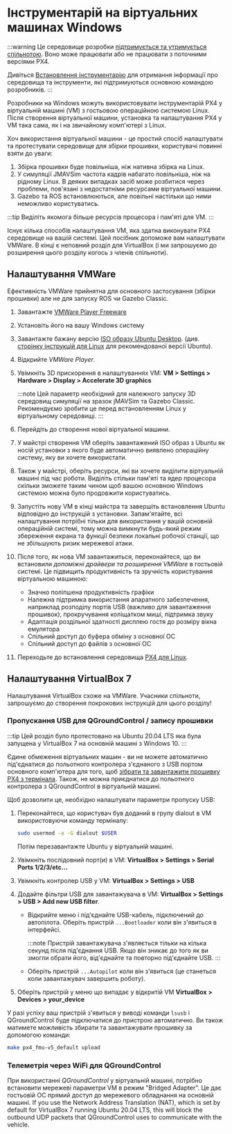 # Інструментарій на віртуальних машинах Windows

:::warning
Це середовище розробки [підтримується та утримується спільнотою](../advanced/community_supported_dev_env.md). Воно може працювати або не працювати з поточними версіями PX4.

Дивіться [Встановлення інструментарію](../dev_setup/dev_env.md) для отримання інформації про середовища та інструменти, які підтримуються основною командою розробників.
:::

Розробники на Windows можуть використовувати інструментарій PX4 у віртуальній машині (VM) з гостьовою операційною системою Linux. Після створення віртуальної машини, установка та налаштування PX4 у VM така сама, як і на звичайному комп'ютері з Linux.

Хоч використання віртуальної машини - це простий спосіб налаштувати та протестувати середовище для збірки прошивки, користувачі повинні взяти до уваги:

1. Збірка прошивки буде повільніша, ніж нативна збірка на Linux.
1. У симуляції JMAVSim частота кадрів набагато повільніша, ніж на рідному Linux. В деяких випадках засіб може розбитися через проблеми, пов'язані з недостатніми ресурсами віртуальної машини.
1. Gazebo та ROS встановлюються, але повільні настільки що ними неможливо користуватись.

:::tip
Виділіть якомога більше ресурсів процесора і пам'яті для VM.
:::

Існує кілька способів налаштування VM, яка здатна виконувати PX4 середовище на вашій системі. Цей посібник допоможе вам налаштувати VMWare. В кінці є неповний розділ для VirtualBox (і ми запрошуємо до розширення цього розділу когось з членів спільноти).

## Налаштування VMWare

Ефективність VMWare прийнятна для основного застосування (збірки прошивки) але не для запуску ROS чи Gazebo Classic.

1. Завантажте [VMWare Player Freeware](https://www.vmware.com/products/workstation-player/workstation-player-evaluation.html)
1. Установіть його на вашу Windows систему
1. Завантажте бажану версію [ISO образу Ubuntu Desktop](https://www.ubuntu.com/download/desktop). (див. [сторінку інструкцій для Linux](../dev_setup/dev_env_linux.md) для рекомендованої версії Ubuntu).
1. Відкрийте _VMWare Player_.
1. Увімкніть 3D прискорення в налаштуваннях VM: **VM > Settings > Hardware > Display > Accelerate 3D graphics**

   :::note
Цей параметр необхідний для належного запуску 3D середовищ симуляції на зразок jMAVSim та Gazebo Classic.
Рекомендуємо зробити це перед встановленням Linux у віртуальному середовищі.
:::

1. Перейдіть до створення нової віртуальної машини.
1. У майстрі створення VM оберіть завантажений ISO образ з Ubuntu як носій установки з якого буде автоматично виявлено операційну систему, яку ви хочете використати.
1. Також у майстрі, оберіть ресурси, які ви хочете виділити віртуальній машині під час роботи. Виділіть стільки пам'яті та ядер процесора скільки зможете таким чином щоб вашою основною Windows системою можна було продовжити користуватись.
1. Запустіть нову VM в кінці майстра та завершіть встановлення Ubuntu відповідно до інструкцій з установки. Запам'ятайте, всі налаштування потрібні тільки для використання у вашій основній операційній системі, тому можна вимкнути будь-який режим збереження екрана та функції безпеки локальні робочої станції, що не збільшують ризик мережевої атаки.
1. Після того, як нова VM завантажиться, переконайтеся, що ви встановили _допоміжні драйвери та розширення VMWare_ в гостьовій системі. Це підвищить продуктивність та зручність користування віртуальною машиною:

   - Значно поліпшена продуктивність графіки
   - Належна підтримка використання апаратного забезпечення, наприклад розподілу портів USB (важливо для завантаження прошивок), прокручування коліщатком миші, підтримка звуку
   - Адаптація роздільної здатності дисплею гостя до розміру вікна емулятора
   - Спільний доступ до буфера обміну з основної ОС
   - Спільний доступ до файлів з основної ОС

1. Переходьте до встановлення середовища [PX4 для Linux](../dev_setup/dev_env_linux.md).

## Налаштування VirtualBox 7

Налаштування VirtualBox схоже на VMWare. Учасники спільноти, запрошуємо до створення покрокових інструкцій для цього розділу!

### Пропускання USB для QGroundControl / запису прошивки

:::tip
Цей розділ було протестовано на Ubuntu 20.04 LTS яка була запущена у VirtualBox 7 на основній машині з Windows 10.
:::

Єдине обмеження віртуальних машин - ви не можете автоматично під'єднатися до польотного контролера з'єднаного з USB портом основного комп'ютера для того, щоб [зібрати та завантажити прошивку PX4 з термінала](../dev_setup/building_px4.md#uploading-firmware-flashing-the-board). Також, не можна приєднатися до польотного контролера з QGroundControl в віртуальній машині.

Щоб дозволити це, необхідно налаштувати параметри пропуску USB:

1. Переконайтеся, що користувач був доданий в групу dialout в VM використовуючи команду терміналу:

   ```sh
   sudo usermod -a -G dialout $USER
   ```

   Потім перезавантажте Ubuntu у віртуальній машині.

1. Увімкніть послідовний порт(и) в VM: **VirtualBox > Settings > Serial Ports 1/2/3/etc...**
1. Увімкніть контролер USB у VM: **VirtualBox > Settings > USB**
1. Додайте фільтри USB для завантажувача в VM: **VirtualBox > Settings > USB > Add new USB filter**.

   - Відкрийте меню і під'єднайте USB-кабель, підключений до автопілота. Оберіть пристрій `...Bootloader` коли він з'явиться в інтерфейсі.

     :::note
Пристрій завантажувача з'являється тільки на кілька секунд після під'єднання USB.
Якщо він зникає до того як ви змогли обрати його, від'єднайте та повторно під'єднайте USB.
:::

   - Оберіть пристрій `...Autopilot` коли він з'явиться (це станеться коли завантажувач завершить роботу).

1. Оберіть пристрій у меню що випадає у відкритій VM **VirtualBox > Devices > your_device**

У разі успіху ваш пристрій з'явиться у виводі команди `lsusb` і QGroundControl буде підключатися до пристрою автоматично. Ви також матимете можливість збирати та завантажувати прошивку за допомогою команди:

```sh
make px4_fmu-v5_default upload
```

### Телеметрія через WiFi для QGroundControl

При використанні _QGroundControl_ у віртуальній машині, потрібно встановити мережеві параметри VM в режим "Bridged Adapter". Це дає гостьовій ОС прямий доступ до мережевого обладнання на основній машині. If you use the Network Address Translation (NAT), which is set by default for VirtualBox 7 running Ubuntu 20.04 LTS, this will block the outbound UDP packets that QGroundControl uses to communicate with the vehicle.
